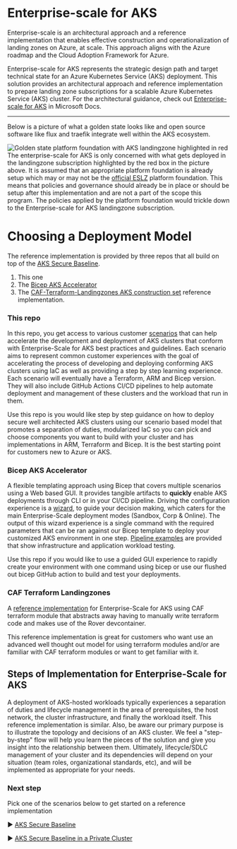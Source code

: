 # Enterprise-scale for AKS
Enterprise-scale is an architectural approach and a reference implementation that enables effective construction and operationalization of landing zones on Azure, at scale. This approach aligns with the Azure roadmap and the Cloud Adoption Framework for Azure.

Enterprise-scale for AKS represents the strategic design path and target technical state for an Azure Kubernetes Service (AKS) deployment. This solution provides an architectural approach and reference implementation to prepare landing zone subscriptions for a scalable Azure Kubernetes Service (AKS) cluster. For the architectural guidance, check out [Enterprise-scale for AKS](https://docs.microsoft.com/azure/cloud-adoption-framework/scenarios/aks/enterprise-scale-landing-zone) in Microsoft Docs.

---

Below is a picture of what a golden state looks like and open source software like flux and traefik integrate well within the AKS ecosystem.

![Golden state platform foundation with AKS landingzone highlighted in red](./media/aks-eslz-architecture.png)
The enterprise-scale for AKS is only concerned with what gets deployed in the landingzone subscription highlighted by the red box in the picture above. It is assumed that an appropriate platform foundation is already setup which may or may not be the [official ESLZ](https://docs.microsoft.com/azure/cloud-adoption-framework/ready/enterprise-scale/architecture) platform foundation. This means that policies and governance should already be in place or should be setup after this implementation and are not a part of the scope this program. The policies applied by the platform foundation would trickle down to the Enterprise-scale for AKS landingzone subscription.

# Choosing a Deployment Model
The reference implementation is provided by three repos that all build on top of the [AKS Secure Baseline](https://docs.microsoft.com/azure/architecture/reference-architectures/containers/aks/secure-baseline-aks).
1. This one
1. The [Bicep AKS Accelerator](https://github.com/Azure/Aks-Construction)
1. The [CAF-Terraform-Landingzones AKS construction set](https://github.com/Azure/caf-terraform-landingzones-starter/tree/starter/enterprise_scale/construction_sets/aks/online/aks_secure_baseline) reference implementation.

### This repo
In this repo, you get access to various customer [scenarios](./Scenarios) that can help accelerate the development and deployment of AKS clusters that conform with Enterprise-Scale for AKS best practices and guidelines. Each scenario aims to represent common customer experiences with the goal of accelerating the process of developing and deploying conforming AKS clusters using IaC as well as providing a step by step learning experience. Each scenario will eventually have a Terraform, ARM and Bicep version. They will also include GitHub Actions CI/CD pipelines to help automate deployment and management of these clusters and the workload that run in them.

Use this repo is you would like step by step guidance on how to deploy secure well architected AKS clusters using our scenario based model that promotes a separation of duties, modularized IaC so you can pick and choose components you want to build with your cluster and has implementations in ARM, Terraform and Bicep. It is the best starting point for customers new to Azure or AKS.

### Bicep AKS Accelerator
A flexible templating approach using Bicep that covers multiple scenarios using a Web based GUI. It provides tangible artifacts to **quickly** enable AKS deployments through CLI or in your CI/CD pipeline. 
Driving the configuration experience is a [wizard](https://azure.github.io/Aks-Construction/?default=es), to guide your decision making, which caters for the main Enterprise-Scale deployment modes (Sandbox, Corp & Online). The output of this wizard experience is a single command with the required parameters that can be ran against our Bicep template to deploy your customized AKS environment in one step.
[Pipeline examples](https://github.com/Azure/Aks-Construction#devops---github-actions) are provided that show infrastructure and application workload testing.

Use this repo if you would like to use a guided GUI experience to rapidly create your environment with one command using bicep or use our flushed out bicep GitHub action to build and test your deployments.

### CAF Terraform Landingzones
A [reference implementation](https://github.com/Azure/caf-terraform-landingzones-starter/tree/starter/enterprise_scale/construction_sets/aks/online/aks_secure_baseline) for Enterprise-Scale for AKS using CAF terraform module that abstracts away having to manually write terraform code and makes use of the Rover devcontainer.

This reference implementation is great for customers who want use an advanced well thought out model for using terraform modules and/or are familiar with CAF terraform modules or want to get familiar with it.

## Steps of Implementation for Enterprise-Scale for AKS

A deployment of AKS-hosted workloads typically experiences a separation of duties and lifecycle management in the area of prerequisites, the host network, the cluster infrastructure, and finally the workload itself. This reference implementation is similar. Also, be aware our primary purpose is to illustrate the topology and decisions of an AKS cluster. We feel a "step-by-step" flow will help you learn the pieces of the solution and give you insight into the relationship between them. Ultimately, lifecycle/SDLC management of your cluster and its dependencies will depend on your situation (team roles, organizational standards, etc), and will be implemented as appropriate for your needs.

### Next step
Pick one of the scenarios below to get started on a reference implementation

:arrow_forward: [AKS Secure Baseline](./Scenarios/Secure-Baseline)

:arrow_forward: [AKS Secure Baseline in a Private Cluster](./Scenarios/AKS-Secure-Baseline-PrivateCluster)
